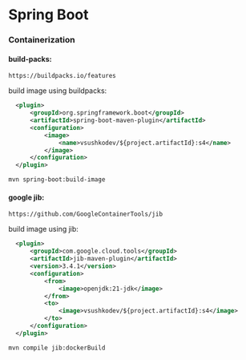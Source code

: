 # Spring Boot

### Containerization
#### build-packs:
```
https://buildpacks.io/features
```
build image using buildpacks:
```xml
  <plugin>
      <groupId>org.springframework.boot</groupId>
      <artifactId>spring-boot-maven-plugin</artifactId>
      <configuration>
          <image>
              <name>vsushkodev/${project.artifactId}:s4</name>
          </image>
      </configuration>
  </plugin>
```
```
mvn spring-boot:build-image 
```
#### google jib:
```
https://github.com/GoogleContainerTools/jib
```
build image using jib:
```xml
  <plugin>
      <groupId>com.google.cloud.tools</groupId>
      <artifactId>jib-maven-plugin</artifactId>
      <version>3.4.1</version>
      <configuration>
          <from>
              <image>openjdk:21-jdk</image>
          </from>
          <to>
              <image>vsushkodev/${project.artifactId}:s4</image>
          </to>
      </configuration>
  </plugin>
```
```
mvn compile jib:dockerBuild
```
